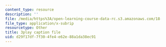 ```yaml
---
content_type: resource
description: ''
file: /media/https%3A/open-learning-course-data-rc.s3.amazonaws.com/18-06sc-linear-algebra-fall-2011/d29f17df7f304fe4e62e88a1da38ec91_lpnY5QVjU5w.srt
file_type: application/x-subrip
resourcetype: Other
title: 3play caption file
uid: d29f17df-7f30-4fe4-e62e-88a1da38ec91
---
```

